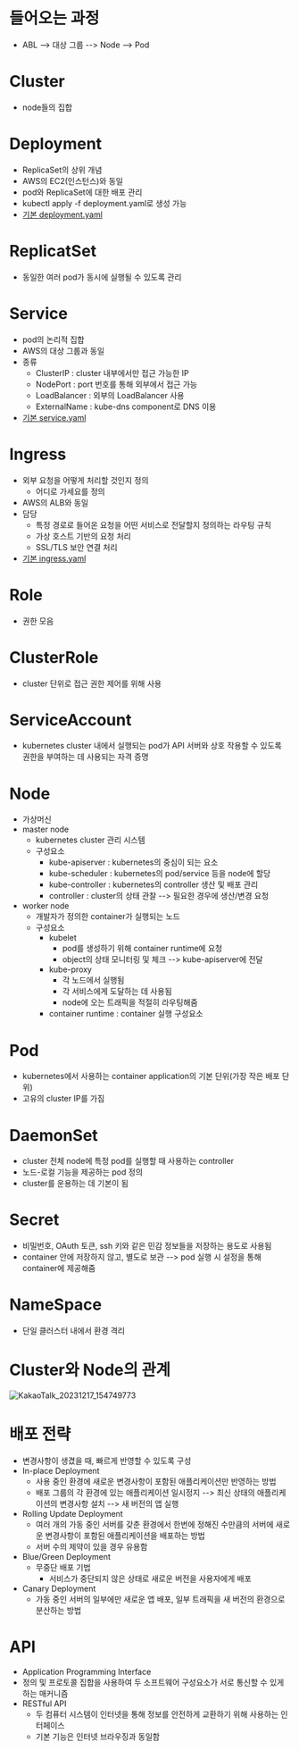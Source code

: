 # 들어오는 과정
- ABL --> 대상 그룹 --> Node --> Pod

# Cluster
- node들의 집합

# Deployment
- ReplicaSet의 상위 개념
- AWS의 EC2(인스턴스)와 동일
- pod와 ReplicaSet에 대한 배포 관리
- kubectl apply -f deployment.yaml로 생성 가능
- [기본 deployment.yaml](https://github.com/chomming/kubernetes/blob/main/deployment.yaml)

# ReplicatSet
- 동일한 여러 pod가 동시에 실행될 수 있도록 관리

# Service
- pod의 논리적 집합
- AWS의 대상 그룹과 동일
- 종류
  - ClusterIP : cluster 내부에서만 접근 가능한 IP
  - NodePort : port 번호를 통해 외부에서 접근 가능
  - LoadBalancer : 외부의 LoadBalancer 사용
  - ExternalName : kube-dns component로 DNS 이용
- [기본 service.yaml](https://github.com/chomming/kubernetes/blob/main/service.yaml)

# Ingress
- 외부 요청을 어떻게 처리할 것인지 정의
  - 어디로 가세요를 정의
- AWS의 ALB와 동일
- 담당
  - 특정 경로로 들어온 요청을 어떤 서비스로 전달할지 정의하는 라우팅 규칙
  - 가상 호스트 기반의 요청 처리
  - SSL/TLS 보안 연결 처리
- [기본 ingress.yaml](https://github.com/chomming/kubernetes/blob/main/ingress.yaml)

# Role
- 권한 모음

# ClusterRole
- cluster 단위로 접근 권한 제어를 위해 사용

# ServiceAccount
- kubernetes cluster 내에서 실행되는 pod가 API 서버와 상호 작용할 수 있도록 권한을 부여하는 데 사용되는 자격 증명

# Node
- 가상머신
- master node
  - kubernetes cluster 관리 시스템
  - 구성요소
    - kube-apiserver : kubernetes의 중심이 되는 요소
    - kube-scheduler : kubernetes의 pod/service 등을 node에 할당
    - kube-controller : kubernetes의 controller 생산 및 배포 관리
    - controller : cluster의 상태 관찰 --> 필요한 경우에 생산/변경 요청
- worker node
  - 개발자가 정의한 container가 실행되는 노드
  - 구성요소
    - kubelet
      - pod를 생성하기 위해 container runtime에 요청
      - object의 상태 모니터링 및 체크 --> kube-apiserver에 전달
    - kube-proxy
      - 각 노드에서 실행됨
      - 각 서비스에게 도달하는 데 사용됨
      - node에 오는 트래픽을 적절히 라우팅해줌
    - container runtime : container 실행 구성요소

# Pod
- kubernetes에서 사용하는 container application의 기본 단위(가장 작은 배포 단위)
- 고유의 cluster IP를 가짐

# DaemonSet
- cluster 전체 node에 특정 pod를 실행할 때 사용하는 controller
- 노드-로컬 기능을 제공하는 pod 정의
- cluster를 운용하는 데 기본이 됨

# Secret
- 비밀번호, OAuth 토큰, ssh 키와 같은 민감 정보들을 저장하는 용도로 사용됨
- container 안에 저장하지 않고, 별도로 보관 --> pod 실행 시 설정을 통해 container에 제공해줌

# NameSpace
- 단일 클러스터 내에서 환경 격리

# Cluster와 Node의 관계
![KakaoTalk_20231217_154749773](https://github.com/chomming/kubernetes/assets/81208053/b78de947-d0d7-4e83-97ae-6be92823c25c)

# 배포 전략
- 변경사항이 생겼을 때, 빠르게 반영할 수 있도록 구성
- In-place Deployment
  - 사용 중인 환경에 새로운 변경사항이 포함된 애플리케이션만 반영하는 방법
  - 배포 그룹의 각 환경에 있는 애플리케이션 일시정지 --> 최신 상태의 애플리케이션의 변경사항 설치 --> 새 버전의 앱 실행
- Rolling Update Deployment
  - 여러 개의 가동 중인 서버를 갖춘 환경에서 한번에 정해진 수만큼의 서버에 새로운 변경사항이 포함된 애플리케이션을 배포하는 방법
  - 서버 수의 제약이 있을 경우 유용함
- Blue/Green Deployment
  - 무중단 배포 기법
    - 서비스가 중단되지 않은 상태로 새로운 버전을 사용자에게 배포
- Canary Deployment
  - 가동 중인 서버의 일부에만 새로운 앱 배포, 일부 트래픽을 새 버전의 환경으로 분산하는 방법

# API
- Application Programming Interface
- 정의 및 프로토콜 집합을 사용하여 두 소프트웨어 구성요소가 서로 통신할 수 있게 하는 매커니즘
- RESTful API
  - 두 컴퓨터 시스템이 인터넷을 통해 정보를 안전하게 교환하기 위해 사용하는 인터페이스
  - 기본 기능은 인터넷 브라우징과 동일함








